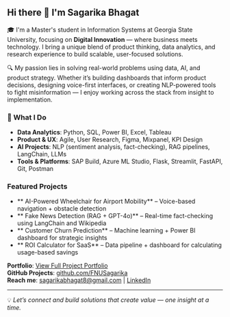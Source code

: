 ## Hi there 👋 I'm Sagarika Bhagat

🎓 I'm a Master's student in Information Systems at Georgia State University, focusing on **Digital Innovation** — where business meets technology. I bring a unique blend of product thinking, data analytics, and research experience to build scalable, user-focused solutions.

🔍 My passion lies in solving real-world problems using data, AI, and product strategy. Whether it’s building dashboards that inform product decisions, designing voice-first interfaces, or creating NLP-powered tools to fight misinformation — I enjoy working across the stack from insight to implementation.

### 🚀 What I Do
- **Data Analytics**: Python, SQL, Power BI, Excel, Tableau  
- **Product & UX**: Agile, User Research, Figma, Mixpanel, KPI Design  
- **AI Projects**: NLP (sentiment analysis, fact-checking), RAG pipelines, LangChain, LLMs  
- **Tools & Platforms**: SAP Build, Azure ML Studio, Flask, Streamlit, FastAPI, Git, Postman  

### Featured Projects
- ** AI-Powered Wheelchair for Airport Mobility** – Voice-based navigation + obstacle detection  
- ** Fake News Detection (RAG + GPT-4o)** – Real-time fact-checking using LangChain and Wikipedia  
- ** Customer Churn Prediction** – Machine learning + Power BI dashboard for strategic insights  
- ** ROI Calculator for SaaS** – Data pipeline + dashboard for calculating usage-based savings  

 **Portfolio**: [View Full Project Portfolio](https://www.notion.so/Hi-I-m-Sagarika-20c95e439e1d80fba7c8c7391c53b1d5)  
 **GitHub Projects**: [github.com/FNUSagarika](https://github.com/FNUSagarika)  
 **Reach me**: sagarikabhagat8@gmail.com | [LinkedIn](https://www.linkedin.com/in/sagarika-bhagat/)

---

💡 *Let’s connect and build solutions that create value — one insight at a time.*
